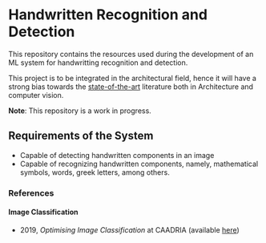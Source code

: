 # Handwritten Recognition and Detection 

This repository contains the resources used during the development of an 
ML system for handwritting recognition and detection. 


This project is to be integrated in the architectural field, hence it 
will have a strong bias towards the [state-of-the-art](https://docs.google.com/spreadsheets/d/1rHiDOpCiE8bEnyy9o4EmpVaEuURKVca-OpuCxVQ1TWs/edit?usp=sharing) literature both in 
Architecture and computer vision. 


**Note**: This repository is a work in progress. 


## Requirements of the System 

- Capable of detecting handwritten components in an image
- Capable of recognizing handwritten components, namely, mathematical symbols, 
words, greek letters, among others. 
 


### References 

#### Image Classification 
- 2019, _Optimising Image Classification_ at CAADRIA (available [here](https://github.com/PastelBelem8/handwritten-recognition-and-detection/raw/assets/papers/2019_CAADRIA_Optimising_Image_Classification.pdf))
